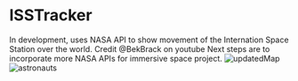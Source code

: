 # ISSTracker
In development, uses NASA API to show movement of the Internation Space Station over the world. Credit @BekBrack on youtube
Next steps are to incorporate more NASA APIs for immersive space project.
![updatedMap](https://github.com/user-attachments/assets/d0d86148-e780-4718-8b95-e85cd55100a7) ![astronauts](https://github.com/user-attachments/assets/56874aa7-25eb-4a9d-a6b4-87fa2d6c1b0a)
